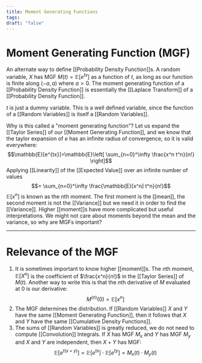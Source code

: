 ```yaml
---
title: Moment Generating Functions
tags:
draft: "false"
---
```

# Moment Generating Function (MGF)
An alternate way to define [[Probability Density Function]]s. A random variable, $X$ has MGF $M(t) = \mathbb{E}[e^{tx}]$ as a function of $t$, as long as our function is finite along $(-a,a)$ where $a>0$. The moment generating function of a [[Probability Density Function]] is essentially the [[Laplace Transform]] of a [[Probability Density Function]].  

$t$ is just a dummy variable. This is a well defined variable, since the function of a [[Random Variables]] is itself a [[Random Variables]]. 

Why is this called a "moment generating function"? Let us expand the [[Taylor Series]] of our [[Moment Generating Function]], and we know that the taylor expansion of $e$ has an infinite radius of convergence, so it is valid everywhere: 
$$\mathbb{E}[e^{tx}]=\mathbb{E}\left[ \sum_{n=0}^\infty \frac{x^n t^n}{n!} \right]$$
Applying [[Linearity]] of the [[Expected Value]] over an infinite number of values 
$$= \sum_{n=0}^\infty \frac{\mathbb{E}[x^n] t^n}{n!}$$
$\mathbb{E}[x^n] \text{ is known as the } n\text{th moment}$. The first moment is the [[mean]], the second moment is not the [[Variance]] but we need it in order to find the [[Variance]]. Higher [[moment]]s have more complicated but useful interpretations. We might not care about moments beyond the mean and the variance, so why are MGFs important?

---
# Relevance of the MGF 
1. It is sometimes important to know higher [[moment]]s. The $n$th moment, $\mathbb{E}[X^n]$ is the coefficient of $\frac{x^n}{n!}$ in the [[Taylor Series]] of $M(t)$. Another way to write this is that the $n$th derivative of $M$  evaluated at 0 is our derivative: $$M^{(n)}(0)=\mathbb{E}[x^n]$$
2. The MGF determines the distribution. If [[Random Variables]] $X$ and $Y$ have the same [[Moment Generating Function]], then it follows that $X$ and $Y$ have the same [[Cumulative Density Functions]]. 
3. The sums of [[Random Variables]] is greatly reduced, we do not need to compute [[Convolution]] Integrals. If $X$ has MGF $M_{x}$ and $Y$ has MGF $M_{y}$ and $X$ and $Y$ are independent, then $X+Y$ has MGF:$$ \mathbb{E}[e^{t(x+y)}]=\mathbb{E}[e^{tx}] \cdot \mathbb{E}[e^{ty}] = M_{x}(t) \cdot M_{y}(t)$$